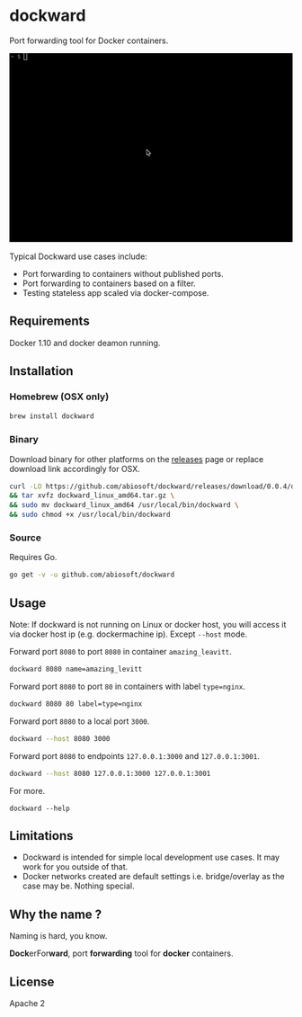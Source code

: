 # dockward 

Port forwarding tool for Docker containers. 

![Demonstration](https://github.com/abiosoft/dockward/blob/master/dockward.gif)

Typical Dockward use cases include:
* Port forwarding to containers without published ports.
* Port forwarding to containers based on a filter.
* Testing stateless app scaled via docker-compose.

## Requirements
Docker 1.10 and docker deamon running.

## Installation

### Homebrew (OSX only)
```sh
brew install dockward
```

### Binary
Download binary for other platforms on the [releases](https://github.com/abiosoft/dockward/releases) page or replace download link accordingly for OSX.
```sh
curl -LO https://github.com/abiosoft/dockward/releases/download/0.0.4/dockward_linux_amd64.tar.gz \
&& tar xvfz dockward_linux_amd64.tar.gz \
&& sudo mv dockward_linux_amd64 /usr/local/bin/dockward \
&& sudo chmod +x /usr/local/bin/dockward
```

### Source
Requires Go.
```sh
go get -v -u github.com/abiosoft/dockward
```

## Usage
Note: If dockward is not running on Linux or docker host, you will access it via docker host ip (e.g. dockermachine ip). Except `--host` mode.

Forward port `8080` to port `8080` in container `amazing_leavitt`.
```sh
dockward 8080 name=amazing_levitt
```
Forward port `8080` to port `80` in containers with label `type=nginx`.
```sh
dockward 8080 80 label=type=nginx
```
Forward port `8080` to a local port `3000`.
```sh
dockward --host 8080 3000
```
Forward port `8080` to endpoints `127.0.0.1:3000` and `127.0.0.1:3001`.
```sh
dockward --host 8080 127.0.0.1:3000 127.0.0.1:3001
```
For more.
```
dockward --help
```

## Limitations
* Dockward is intended for simple local development use cases. It may work for you outside of that.
* Docker networks created are default settings i.e. bridge/overlay as the case may be. Nothing special.

## Why the name ?
Naming is hard, you know.

**Dock**erFor**ward**, port **forwarding** tool for **docker** containers.

## License
Apache 2